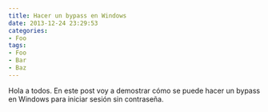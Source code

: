 ```yaml
---
title: Hacer un bypass en Windows
date: 2013-12-24 23:29:53
categories:
- Foo
tags:
- Foo
- Bar
- Baz
---
```


Hola a todos. En este post voy a demostrar cómo se puede hacer un bypass en Windows para iniciar sesión sin contraseña.
